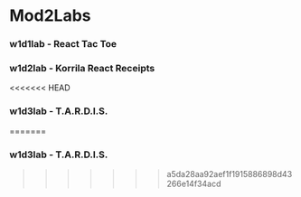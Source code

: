 # Mod2Labs
### w1d1lab - React Tac Toe
### w1d2lab - Korrila React Receipts
<<<<<<< HEAD
### w1d3lab - T.A.R.D.I.S.
=======
### w1d3lab - T.A.R.D.I.S.
>>>>>>> a5da28aa92aef1f1915886898d43266e14f34acd

